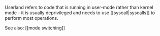 Userland refers to code that is running in user-mode rather than kernel mode - it is usually deprivileged and needs to use [[syscall|syscalls]] to perform most operations.

See also: [[mode switching]]